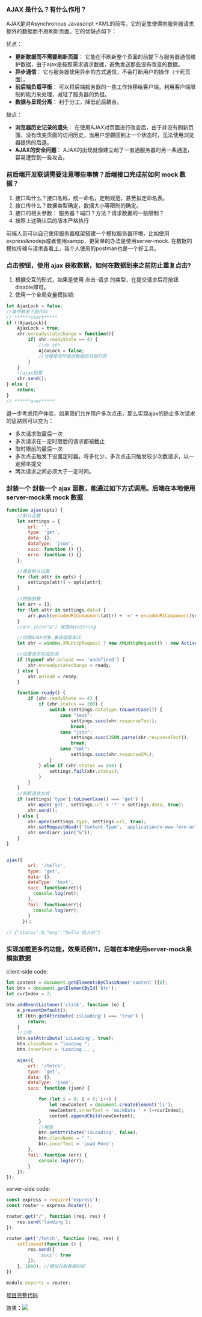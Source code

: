 ### AJAX 是什么？有什么作用？
AJAX是对Asynchronous Javascript +XML的简写，它的诞生使得向服务器请求额外的数据而不用刷新页面。它的优缺点如下：     

优点：    

- **更新数据而不需要刷新页面**： 它能在不刷新整个页面的前提下与服务器通信维护数据，由于ajax是按照需求请求数据，避免发送那些没有改变的数据。
- **异步通信**： 它与服务器使用异步的方式通信，不会打断用户的操作（卡死页面）。
- **前后端负载平衡**： 可以将后端服务器的一些工作转移给客户端，利用客户端限制的能力来处理，减轻了服务器的负担。
- **数据与呈现分离**： 利于分工，降低前后耦合。

缺点：     

- **浏览器历史记录的遗失**： 在使用AJAX对页面进行改变后，由于并没有刷新页面，没有改变页面的访问历史，当用户想要回到上一个状态时，无法使用浏览器提供的后退。
- **AJAX的安全问题**： AJAX的出现就像建立起了一直通服务器的另一条通道，容易遭受到一些攻击。


### 前后端开发联调需要注意哪些事情？后端接口完成前如何 mock 数据？
 
1.  接口叫什么？接口名称，统一命名，定制规范，甚至拟定命名表。  
2.  接口传什么？数据类型确定，数据大小等限制的确定。
3.  接口的相关参数： 服务器？端口？方法？请求数据的一些限制？
4.  按照上述确认后的版本严格执行

前端人员可以自己使用服务器框架搭建一个模拟服务器环境，比如使用express&nodejs或者使用xampp，更简单的办法是使用server-mock. 在数据的模拟传输与请求查看上，我个人使用的postman也是一个好工具。

### 点击按钮，使用 ajax 获取数据，如何在数据到来之前防止重复点击?

1. 根据交互的形式，如果是使用 点击-请求 的类型，在提交请求后将按钮disable即可。
2. 使用一个全局变量模拟锁:     

```javascript
let AjaxLock = false;
//事件触发下面代码
// ******start*****
if (!AjaxLock){
	AjaxLock = true;
	xhr.onreadystatechange = function(){
		if( xhr.readyState == 4) {
			//do sth
			AjaxLock = false; 
			//当接受完毕请求数据后将锁打开
		}
	}
	//ajax配置
	xhr.send();
} else {
	return;
}
// ******over*****
```

退一步考虑用户体验，如果我们允许用户多次点击，那么实现ajax的防止多次请求的思路则可以变为： 

- 多次请求取最后一次
- 多次请求在一定时限后的请求都被截止
- 取时限前的最后一次
- 多次点击触发下设置定时器，将多化少，多次点击只触发较少次数请求，以一定频率提交
- 两次请求之间必须大于一定时间。


### 封装一个 封装一个 ajax 函数，能通过如下方式调用。后端在本地使用server-mock来 mock 数据

```javascript
function ajax(opts) {
	//默认设置
    let settings = {
        url: '',
        type: 'get',
        data: {},
        dataType: 'json',
        succ: function () {},
        erro: function () {}
    };

    //覆盖默认设置
    for (let attr in opts) {
        settings[attr] = opts[attr];
    }

    //拼接参数
    let arr = [];
    for (let attr in settings.data) {
        arr.push(encodeURIComponent(attr) + '=' + encodeURIComponent(settings.data[attr]));
    }
    //arr.join("&") 就是dataString

    //创建AJAX对象,兼容低版本IE
    let xhr = window.XMLHttpRequest ? new XMLHttpRequest() : new ActiveXObject('Microsoft.XMLHTTP');

    //设置请求完成回调
    if (typeof xhr.onload === 'undefined') {
        xhr.onreadystatechange = ready;
    } else {
        xhr.onload = ready;
    }

    function ready() {
        if (xhr.readyState == 4) {
            if (xhr.status == 200) {
                switch (settings.dataType.toLowerCase()) {
                    case "text":
                        settings.succ(xhr.responseText);
                        break;
                    case "json":
                        settings.succ(JSON.parse(xhr.responseText));
                        break;
                    case "xml":
                        settings.succ(xhr.responseXML);
                }
            } else if (xhr.status == 404) {
                settings.fail(xhr.status);
            }
        }
    }
    //判断请求方式
    if (settings['type'].toLowerCase() === 'get') {
        xhr.open('get', settings.url + '?' + settings.data, true);
        xhr.send();
    } else {
        xhr.open(settings.type, settings.url, true);
        xhr.setRequestHeadr('Content-Type', 'application/x-www-form-urlencoded');
        xhr.send(arr.join("&"));
    }
}


ajax({
        url: '/hello', 
        type: 'get', 
        data: {}, 
        dataType: 'text', 
        succ: function(ret){
          console.log(ret);
        }, 
        fail: function(err){
          console.log(err);
        }
      })；
      
// {"status":0,"msg":"hello 饥人谷"}
```


### 实现加载更多的功能，效果范例11，后端在本地使用server-mock来模拟数据
client-side code:

```javascript
let content = document.getElementsByClassName('content')[0];
let btn = document.getElementById('btn');
let curIndex = 2;

btn.addEventListener('click', function (e) {
    e.preventDefault();
    if (btn.getAttribute('isLoading') === 'true') {
        return;
    }
    //上锁
    btn.setAttribute('isLoading', true);
    btn.className = "loading ";
    btn.innerText = 'Loading...';

    ajax({
        url: '/fetch',
        type: 'get',
        data: {},
        dataType: 'json',
        succ: function (json) {

            for (let i = 0; i < 6; i++) {
                let newContent = document.createElement('li');
                newContent.innerText = 'mockData ' + (++curIndex);
                content.appendChild(newContent);
            }
            //解锁
            btn.setAttribute('isLoading', false);
            btn.className = " ";
            btn.innerText = 'Load More';
        },
        fail: function (err) {
            console.log(err);
        }
    });
});
```

server-side code:

```javascript
const express = require('express');
const router = express.Router();

router.get("/", function (req, res) {
    res.send('landing');
});

router.get('/fetch', function (req, res) {
    setTimeout(function () {
        res.send({
            'succ': true
        });
    }, 1000); //模拟拉取数据时间
})

module.exports = router;
```

[项目完整代码](https://github.com/kylewh/IntoFrontEnd/tree/master/test_demo/load)

效果：![](https://ww4.sinaimg.cn/large/006y8lVagy1fbwkoe7mzkg30yb0nd79s.gif)




